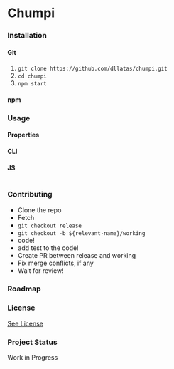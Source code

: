 # Chumpi 

### Installation

#### Git
1. `git clone https://github.com/dllatas/chumpi.git`
2. `cd chumpi`
3. `npm start`

#### npm

### Usage

#### Properties

#### CLI

#### JS
```javascript
```
 
### Contributing
- Clone the repo
- Fetch
- `git checkout release`
- `git checkout -b ${relevant-name}/working`
- code!
- add test to the code!
- Create PR between release and working
- Fix merge conflicts, if any
- Wait for review!

### Roadmap

### License
[See License](/LICENSE)

### Project Status
Work in Progress
